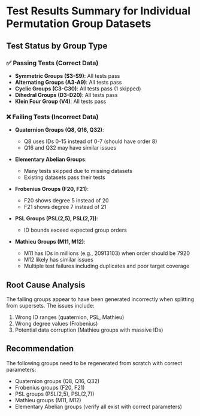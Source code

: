 # Test Results Summary for Individual Permutation Group Datasets

## Test Status by Group Type

### ✅ Passing Tests (Correct Data)
- **Symmetric Groups (S3-S9)**: All tests pass
- **Alternating Groups (A3-A9)**: All tests pass  
- **Cyclic Groups (C3-C30)**: All tests pass (1 skipped)
- **Dihedral Groups (D3-D20)**: All tests pass
- **Klein Four Group (V4)**: All tests pass

### ❌ Failing Tests (Incorrect Data)
- **Quaternion Groups (Q8, Q16, Q32)**:
  - Q8 uses IDs 0-15 instead of 0-7 (should have order 8)
  - Q16 and Q32 may have similar issues
  
- **Elementary Abelian Groups**:
  - Many tests skipped due to missing datasets
  - Existing datasets pass their tests
  
- **Frobenius Groups (F20, F21)**:
  - F20 shows degree 5 instead of 20
  - F21 shows degree 7 instead of 21
  
- **PSL Groups (PSL(2,5), PSL(2,7))**:
  - ID bounds exceed expected group orders
  
- **Mathieu Groups (M11, M12)**:
  - M11 has IDs in millions (e.g., 20913103) when order should be 7920
  - M12 likely has similar issues
  - Multiple test failures including duplicates and poor target coverage

## Root Cause Analysis

The failing groups appear to have been generated incorrectly when splitting from supersets. The issues include:
1. Wrong ID ranges (quaternion, PSL, Mathieu)
2. Wrong degree values (Frobenius)
3. Potential data corruption (Mathieu groups with massive IDs)

## Recommendation

The following groups need to be regenerated from scratch with correct parameters:
- Quaternion groups (Q8, Q16, Q32)
- Frobenius groups (F20, F21)
- PSL groups (PSL(2,5), PSL(2,7))
- Mathieu groups (M11, M12)
- Elementary Abelian groups (verify all exist with correct parameters)